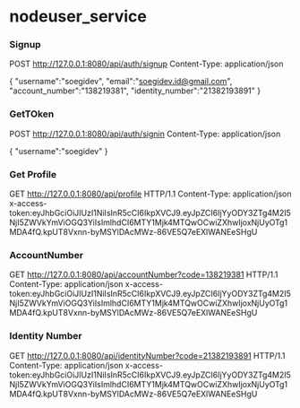 # nodeuser_service

### Signup
POST http://127.0.0.1:8080/api/auth/signup
Content-Type: application/json

{
    "username":"soegidev",
    "email":"soegidev.id@gmail.com",
    "account_number":"138219381",
    "identity_number":"21382193891"
}
### GetTOken

POST http://127.0.0.1:8080/api/auth/signin
Content-Type: application/json

{
    "username":"soegidev"
}

### Get Profile
GET http://127.0.0.1:8080/api/profile HTTP/1.1
Content-Type: application/json
x-access-token:eyJhbGciOiJIUzI1NiIsInR5cCI6IkpXVCJ9.eyJpZCI6IjYyODY3ZTg4M2I5NjI5ZWVkYmViOGQ3YiIsImlhdCI6MTY1Mjk4MTQwOCwiZXhwIjoxNjUyOTg1MDA4fQ.kpUT8Vxnn-byMSYlDAcMWz-86VE5Q7eEXlWANEeSHgU


### AccountNumber
GET http://127.0.0.1:8080/api/accountNumber?code=138219381 HTTP/1.1
Content-Type: application/json
x-access-token:eyJhbGciOiJIUzI1NiIsInR5cCI6IkpXVCJ9.eyJpZCI6IjYyODY3ZTg4M2I5NjI5ZWVkYmViOGQ3YiIsImlhdCI6MTY1Mjk4MTQwOCwiZXhwIjoxNjUyOTg1MDA4fQ.kpUT8Vxnn-byMSYlDAcMWz-86VE5Q7eEXlWANEeSHgU


### Identity Number
GET http://127.0.0.1:8080/api/identityNumber?code=21382193891 HTTP/1.1
Content-Type: application/json
x-access-token:eyJhbGciOiJIUzI1NiIsInR5cCI6IkpXVCJ9.eyJpZCI6IjYyODY3ZTg4M2I5NjI5ZWVkYmViOGQ3YiIsImlhdCI6MTY1Mjk4MTQwOCwiZXhwIjoxNjUyOTg1MDA4fQ.kpUT8Vxnn-byMSYlDAcMWz-86VE5Q7eEXlWANEeSHgU